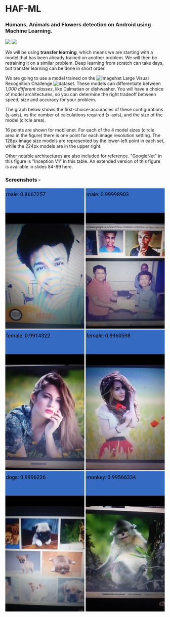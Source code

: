 # HAF-ML

### Humans, Animals and Flowers detection on Android using Machine Learning.
[![](https://developer.android.com/images/brand/Android_Robot_100.png)](https://www.android.com/) [![](https://www.tensorflow.org/images/apple-touch-icon-180x180.png)](https://www.tensorflow.org/)


We will be using **transfer learning**, which means we are starting with a model that has been already trained on another problem. We will then be retraining it on a similar problem. Deep learning from scratch can take days, but transfer learning can be done in short order.

We are going to use a model trained on the ![ImageNet](http://image-net.org/) Large Visual Recognition Challenge ![dataset](http://www.image-net.org/challenges/LSVRC/2012/). These models can differentiate between _1,000 different classes_, like Dalmatian or dishwasher. You will have a choice of model architectures, so you can determine the right tradeoff between speed, size and accuracy for your problem.

The graph below shows the first-choice-accuracies of these configurations (y-axis), vs the number of calculations required (x-axis), and the size of the model (circle area).



16 points are shown for mobilenet. For each of the 4 model sizes (circle area in the figure) there is one point for each image resolution setting. The 128px image size models are represented by the lower-left point in each set, while the 224px models are in the upper right.

Other notable architectures are also included for reference. "GoogleNet" in this figure is "Inception V1" in this table. An extended version of this figure is available in slides 84-89 here.






### Screenshots -

<img src="https://github.com/varshneydevansh/HAF-ML/blob/master/Screenshots/Screenshot_20171204-005233.png" width="250">   <img src="https://github.com/varshneydevansh/HAF-ML/blob/master/Screenshots/Screenshot_20171204-005313.png" width="250">   <img src="https://github.com/varshneydevansh/HAF-ML/blob/master/Screenshots/Screenshot_20171204-005354.png" width="250">   <img src="https://github.com/varshneydevansh/HAF-ML/blob/master/Screenshots/Screenshot_20171204-005530.png" width="250">   <img src="https://github.com/varshneydevansh/HAF-ML/blob/master/Screenshots/Screenshot_20171204-005623.png" width="250">   <img src="https://github.com/varshneydevansh/HAF-ML/blob/master/Screenshots/Screenshot_20171204-005710.png" width="250">
